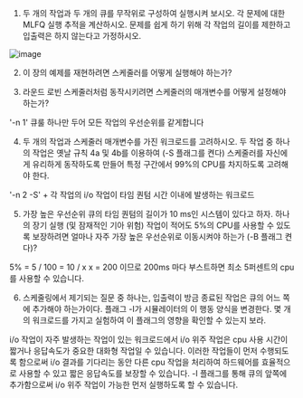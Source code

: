 1. 두 개의 작업과 두 개의 큐를 무작위로 구성하여 실행시켜 보시오.
각 문제에 대한 MLFQ 실행 추적을 계산하시오.
문제를 쉽게 하기 위해 각 작업의 길이를 제한하고 입출력은 하지 않는다고 가정하시오.

![image](https://github.com/user-attachments/assets/dfef9abd-8c5f-4f6a-a5d9-aeaa8d67b12e)


2. 이 장의 예제를 재현하려면 스케줄러를 어떻게 실행해야 하는가?



3. 라운드 로빈 스케줄러처럼 동작시키려면 스케줄러의 매개변수를 어떻게 설정해야 하는가?

'-n 1' 큐룰 하나만 두어 모든 작업의 우선순위를 같게합니다

4. 두 개의 작업과 스케줄러 매개변수를 가진 워크로드를 고려하시오.
두 작업 중 하나의 작업은 옛날 규칙 4a 및 4b를 이용하여 (-S 플래그를 켠다) 스케줄러를 자신에게 유리하게 동작하도록 만들어 특정 구간에서 99%의 CPU를 차지하도록 고려해야 한다.

'-n 2 -S' + 각 작업의 i/o 작업이 타임 퀀텀 시간 이내에 발생하는 워크로드

5. 가장 높은 우선순위 큐의 타임 퀀텀의 길이가 10 ms인 시스템이 있다고 하자.
하나의 장기 실행 (및 잠재적인 기아 위험) 작업이 적어도 5%의 CPU를 사용할 수 있도록 보장하려면
얼마나 자주 가장 높은 우선순위로 이동시켜야 하는가 (-B 플래그 켠다)?

5% = 5 / 100 = 10 / x
x = 200 이므로
200ms 마다 부스트하면 최소 5퍼센트의 cpu를 사용할 수 있습니다.

6. 스케줄링에서 제기되는 질문 중 하나는, 입출력이 방금 종료된 작업은 큐의 어느 쪽에 추가해야 하는가이다.
플래그 -I가 시뮬레이터의 이 행동 양식을 변경한다.
몇 개의 워크로드를 가지고 실험하여 이 플래그의 영향을 확인할 수 있는지 보라.


i/o 작업이 자주 발생하는 작업이 있는 워크로드에서 i/o 위주 작업은 cpu 사용 시간이 짧거나 응답속도가 중요한 대화형 작업일 수 있습니다.
이러한 작업들이 먼저 수행되도록 함으로써 i/o 결과를 기다리는 동안 다른 cpu 작업을 처리하여
하드웨어를 효율적으로 사용할 수 있고 짧은 응답속도를 보장할 수 있습니다.
-I 플래그를 통해 큐의 앞쪽에 추가함으로써 i/o 위주 작업이 가능한 먼저 실행하도록 할 수 있습니다.
